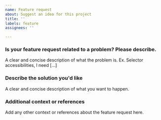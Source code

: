 ```yaml
---
name: Feature request
about: Suggest an idea for this project
title: ''
labels: feature
assignees: ''

---
```


### Is your feature request related to a problem? Please describe.
A clear and concise description of what the problem is. Ex. Selector accessibilities, I need [...]

### Describe the solution you'd like
A clear and concise description of what you want to happen.

### Additional context or references
Add any other context or references about the feature request here.
